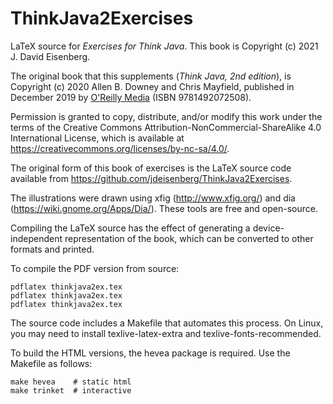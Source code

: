 # ThinkJava2Exercises
LaTeX source for _Exercises for Think Java_. This book is Copyright (c) 2021 J. David Eisenberg.

The original book that this supplements (_Think Java, 2nd edition_), is Copyright (c) 2020 Allen B. Downey and Chris Mayfield, published in December 2019 by [O'Reilly Media](https://www.oreilly.com/library/view/think-java-2nd/9781492072492/) (ISBN 9781492072508).

Permission is granted to copy, distribute, and/or modify this work under the terms of the Creative Commons Attribution-NonCommercial-ShareAlike 4.0 International License, which is available at https://creativecommons.org/licenses/by-nc-sa/4.0/.

The original form of this book of exercises is the LaTeX source code available from https://github.com/jdeisenberg/ThinkJava2Exercises.

The illustrations were drawn using xfig (http://www.xfig.org/) and dia (https://wiki.gnome.org/Apps/Dia/). These tools are free and open-source.

Compiling the LaTeX source has the effect of generating a device-independent representation of the book, which can be converted to other formats and printed.

To compile the PDF version from source:

    pdflatex thinkjava2ex.tex
    pdflatex thinkjava2ex.tex
    pdflatex thinkjava2ex.tex

The source code includes a Makefile that automates this process. On Linux, you may need to install texlive-latex-extra and texlive-fonts-recommended.

To build the HTML versions, the hevea package is required. Use the Makefile as follows:

    make hevea    # static html
    make trinket  # interactive

